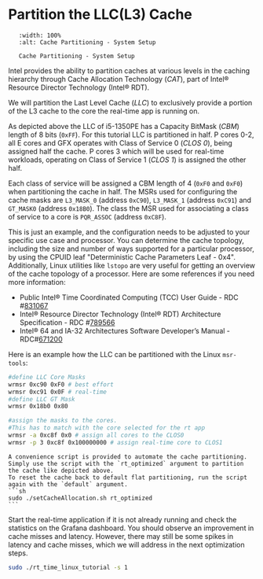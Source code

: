 # Partition the LLC(L3) Cache

```{figure} images/tcc_setup_CAT.drawio.svg
   :width: 100%
   :alt: Cache Partitioning - System Setup

   Cache Partitioning - System Setup
```

Intel provides the ability to partition caches at various levels in the caching hierarchy through Cache Allocation Technology (*CAT*), part of Intel® Resource Director Technology (Intel® RDT).

We will partition the Last Level Cache (*LLC*) to exclusively provide a portion of the L3 cache to the core the real-time app is running on.

As depicted above the LLC of i5-1350PE has a Capacity BitMask (*CBM*) length of 8 bits (`0xFF`).
For this tutorial LLC is partitioned in half.
P cores 0-2, all E cores and GFX operates with Class of Service 0 (*CLOS 0*), being assigned half the cache.
P cores 3 which will be used for real-time workloads, operating on Class of Service 1 (*CLOS 1*) is assigned the other half.

Each class of service will be assigned a CBM length of 4 (`0xF0` and `0xF0`) when partitioning the cache in half.
The MSRs used for configuring the cache masks are `L3_MASK_0` (address `0xC90`), `L3_MASK_1` (address `0xC91`) and `GT_MASK0` (address `0x18B0`).
The class the MSR used for associating a class of service to a core is `PQR_ASSOC` (address `0xC8F`). 

This is just an example, and the configuration needs to be adjusted to your specific use case and processor.
You can determine the cache topology, including the size and number of ways supported for a particular processor, by using the CPUID leaf "Deterministic Cache Parameters Leaf - 0x4".
Additionally, Linux utilities like `lstopo` are very useful for getting an overview of the cache topology of a processor.
Here are some references if you need more information:

- Public Intel® Time Coordinated Computing (TCC) User Guide - RDC #[831067](https://cdrdv2.intel.com/v1/dl/getContent/831067?fileName=Public+TCC+User+Guide+-+September+2024+-+RDC-831067.pdf)
- Intel® Resource Director Technology (Intel® RDT) Architecture Specification - RDC #[789566](https://cdrdv2.intel.com/v1/dl/getContent/789566?fileName=356688-intel-rdt-arch-spec.pdf)
- Intel® 64 and IA-32 Architectures Software Developer’s Manual - RDC#[671200](https://cdrdv2.intel.com/v1/dl/getContent/671200)
  
Here is an example how the LLC can be partitioned with the Linux `msr-tools`:
```sh
#define LLC Core Masks
wrmsr 0xc90 0xF0 # best effort
wrmsr 0xc91 0x0F # real-time
#define LLC GT Mask
wrmsr 0x18b0 0x80

#assign the masks to the cores.
#This has to match with the core selected for the rt app
wrmsr -a 0xc8f 0x0 # assign all cores to the CLOS0 
wrmsr -p 3 0xc8f 0x100000000 # assign real-time core to CLOS1
```

````{note}
A convenience script is provided to automate the cache partitioning.
Simply use the script with the `rt_optimized` argument to partition the cache like depicted above.
To reset the cache back to default flat partitioning, run the script again with the `default` argument.
```sh
sudo ./setCacheAllocation.sh rt_optimized
```
````

Start the real-time application if it is not already running and check the statistics on the Grafana dashboard. You should observe an improvement in cache misses and latency. However, there may still be some spikes in latency and cache misses, which we will address in the next optimization steps.
```sh
sudo ./rt_time_linux_tutorial -s 1
  ```